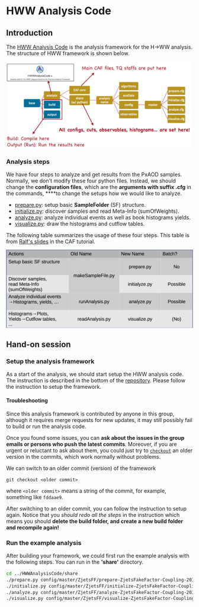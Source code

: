 # HWW Analysis Code

## Introduction

The [HWW Analysis Code](https://gitlab.cern.ch/atlas-physics/higgs/hww/HWWAnalysisCode) is the analysis framework for the H→WW analysis. The structure of HWW framework is shown below.

![](../../../../.gitbook/assets/ying-mu-kuai-zhao-20190117-shang-wu-11.29.18.png)

### Analysis steps

We have four steps to analyze and get results from the PxAOD samples. Normally, we don't modify these four python files. Instead, we should change the **configuration files**, which are the **arguments with suffix .cfg** in the commands, ****to change the setups how we would like to analyze. 

* [prepare.py](https://gitlab.cern.ch/atlas-physics/higgs/hww/HWWAnalysisCode/blob/master/share/prepare.py):  setup basic **SampleFolder** \(SF\) structure.
* [initialize.py](https://gitlab.cern.ch/atlas-physics/higgs/hww/HWWAnalysisCode/blob/master/share/initialize.py): discover samples and read Meta-Info \(sumOfWeights\).
* [analyze.py](https://gitlab.cern.ch/atlas-physics/higgs/hww/HWWAnalysisCode/blob/master/share/analyze.py): analyze individual events as well as book histograms  yields.
* [visualize.py](https://gitlab.cern.ch/atlas-physics/higgs/hww/HWWAnalysisCode/blob/master/share/visualize.py): draw the histograms and cutflow tables.

The following table summarizes the usage of these four steps. This table is from [Ralf's slides](https://indico.cern.ch/event/771763/contributions/3207844/attachments/1767899/2871281/caf_tutorial_concepts.pdf) in the CAF tutorial.

![](../../../../.gitbook/assets/ying-mu-kuai-zhao-20190119-xia-wu-8.46.07.png)

## Hand-on session

### Setup the analysis framework

As a start of the analysis, we should start setup the HWW analysis code. The instruction is described in the bottom of the [repository](https://gitlab.cern.ch/atlas-physics/higgs/hww/HWWAnalysisCode/tree/master). Please follow the instruction to setup the framework. 

#### Troubleshooting

Since this analysis framework is contributed by anyone in this group, although it requires merge requests for new updates, it may still possibly fail to build or run the analysis code. 

Once you found some issues, you can **ask about the issues in the group emails or persons who push the latest commits**. Moreover, if you are urgent or reluctant to ask about them, you could just try to [`checkout`](../../../../git/basic-git-local.md#git-checkout-qie-fen-zhi)  an older version in the commits, which work normally without problems.

We can switch to an older commit \(version\) of the framework

```text
git checkout <older commit>
```

where `<older commit>` means a string of the commit, for example, something like `fddaae9`. 

After switching to an older commit, you can follow the instruction to setup again. Notice that you _should redo all the steps_ in the instruction which means you should **delete the build folder, and create a new build folder and recompile again!**

### Run the example analysis

After building your framework, we could first run the example analysis with the following steps. You can run in the **'share'** directory. 

```bash
cd ../HWWAnalysisCode/share
./prepare.py config/master/ZjetsFF/prepare-ZjetsFakeFactor-Coupling-2018.cfg
./initialize.py config/master/ZjetsFF/initialize-ZjetsFakeFactor-Coupling-2018.cfg
./analyze.py config/master/ZjetsFF/analyze-ZjetsFakeFactor-Coupling-2018.cfg
./visualize.py config/master/ZjetsFF/visualize-ZjetsFakeFactor-Coupling-2018.cfg
```



#### 

